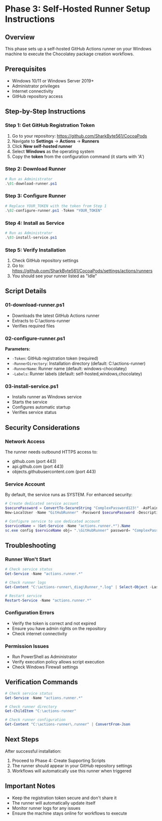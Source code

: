 # Phase 3: Self-Hosted Runner Setup Instructions

## Overview
This phase sets up a self-hosted GitHub Actions runner on your Windows machine to execute the Chocolatey package creation workflows.

## Prerequisites
- Windows 10/11 or Windows Server 2019+
- Administrator privileges
- Internet connectivity
- GitHub repository access

## Step-by-Step Instructions

### Step 1: Get GitHub Registration Token
1. Go to your repository: https://github.com/SharkByte561/CocoaPods
2. Navigate to **Settings** → **Actions** → **Runners**
3. Click **New self-hosted runner**
4. Select **Windows** as the operating system
5. Copy the **token** from the configuration command (it starts with 'A')

### Step 2: Download Runner
```powershell
# Run as Administrator
.\01-download-runner.ps1
```

### Step 3: Configure Runner
```powershell
# Replace YOUR_TOKEN with the token from Step 1
.\02-configure-runner.ps1 -Token "YOUR_TOKEN"
```

### Step 4: Install as Service
```powershell
# Run as Administrator
.\03-install-service.ps1
```

### Step 5: Verify Installation
1. Check GitHub repository settings
2. Go to: https://github.com/SharkByte561/CocoaPods/settings/actions/runners
3. You should see your runner listed as "Idle"

## Script Details

### 01-download-runner.ps1
- Downloads the latest GitHub Actions runner
- Extracts to C:\actions-runner
- Verifies required files

### 02-configure-runner.ps1
**Parameters:**
- `-Token`: GitHub registration token (required)
- `-RunnerDirectory`: Installation directory (default: C:\actions-runner)
- `-RunnerName`: Runner name (default: windows-chocolatey)
- `-Labels`: Runner labels (default: self-hosted,windows,chocolatey)

### 03-install-service.ps1
- Installs runner as Windows service
- Starts the service
- Configures automatic startup
- Verifies service status

## Security Considerations

### Network Access
The runner needs outbound HTTPS access to:
- github.com (port 443)
- api.github.com (port 443)
- objects.githubusercontent.com (port 443)

### Service Account
By default, the service runs as SYSTEM. For enhanced security:

```powershell
# Create dedicated service account
$securePassword = ConvertTo-SecureString "ComplexPassword123!" -AsPlainText -Force
New-LocalUser -Name "GitHubRunner" -Password $securePassword -Description "GitHub Actions Runner"

# Configure service to use dedicated account
$serviceName = (Get-Service -Name "actions.runner.*").Name
sc.exe config $serviceName obj= ".\GitHubRunner" password= "ComplexPassword123!"
```

## Troubleshooting

### Runner Won't Start
```powershell
# Check service status
Get-Service -Name "actions.runner.*"

# Check runner logs
Get-Content "C:\actions-runner\_diag\Runner_*.log" | Select-Object -Last 50

# Restart service
Restart-Service -Name "actions.runner.*"
```

### Configuration Errors
- Verify the token is correct and not expired
- Ensure you have admin rights on the repository
- Check internet connectivity

### Permission Issues
- Run PowerShell as Administrator
- Verify execution policy allows script execution
- Check Windows Firewall settings

## Verification Commands

```powershell
# Check service status
Get-Service -Name "actions.runner.*"

# Check runner directory
Get-ChildItem "C:\actions-runner"

# Check runner configuration
Get-Content "C:\actions-runner\.runner" | ConvertFrom-Json
```

## Next Steps
After successful installation:
1. Proceed to Phase 4: Create Supporting Scripts
2. The runner should appear in your GitHub repository settings
3. Workflows will automatically use this runner when triggered

## Important Notes
- Keep the registration token secure and don't share it
- The runner will automatically update itself
- Monitor runner logs for any issues
- Ensure the machine stays online for workflows to execute
